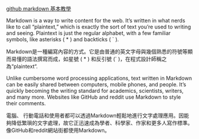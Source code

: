 [github markdown 基本教學](http://markdowntutorial.com)

Markdown is a way to write content for the web. It’s written in what nerds like to call “plaintext,” which is exactly the sort of text you’re used to writing and seeing. Plaintext is just the regular alphabet, with a few familiar symbols, like asterisks ( * ) and backticks ( ` ).

Markdown是一種編寫內容的方式。它是由普通的英文字母與幾個熟悉的符號等顯而易懂的語法撰寫而成，如星號 ( * ) 和反引號 (` )，在程式設計師稱之為“plaintext“.

Unlike cumbersome word processing applications, text written in Markdown can be easily shared between computers, mobile phones, and people. It’s quickly becoming the writing standard for academics, scientists, writers, and many more. Websites like GitHub and reddit use Markdown to style their comments.

電腦、 行動電話和使用者都可以透過Markdown輕鬆地進行文字處理應用。因能夠降低繁瑣的文字處理，故它正迅速成為學者、科學家、作家和更多人寫作標準。像GitHub和reddit網站街都使用Markdown。